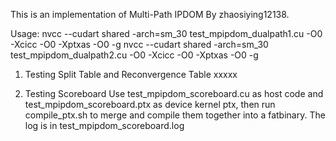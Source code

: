 This is an implementation of Multi-Path IPDOM By zhaosiying12138.

Usage:
nvcc --cudart shared -arch=sm_30 test_mpipdom_dualpath1.cu -O0 -Xcicc -O0 -Xptxas -O0 -g
nvcc --cudart shared -arch=sm_30 test_mpipdom_dualpath2.cu -O0 -Xcicc -O0 -Xptxas -O0 -g

1. Testing Split Table and Reconvergence Table
xxxxx

2. Testing Scoreboard
Use test_mpipdom_scoreboard.cu as host code and test_mpipdom_scoreboard.ptx as device kernel ptx,
then run compile_ptx.sh to merge and compile them together into a fatbinary.
The log is in test_mpipdom_scoreboard.log

